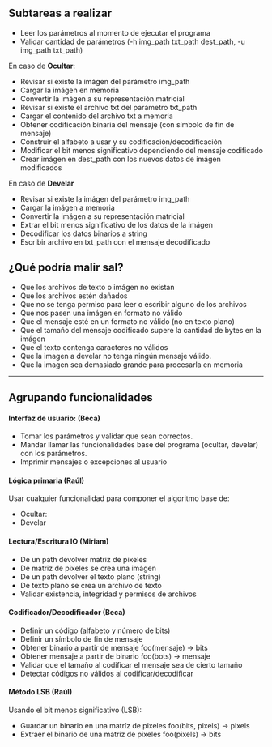 ## Subtareas a realizar
- Leer los parámetros al momento de ejecutar el programa
- Validar cantidad de parámetros (-h img_path
txt_path dest_path, -u img_path txt_path)

En caso de **Ocultar**:
- Revisar si existe la imágen del parámetro img_path
- Cargar la imágen en memoria
- Convertir la imágen a su representación matricial
- Revisar si existe el archivo txt del parámetro txt_path
- Cargar el contenido del archivo txt a memoria
- Obtener codificación binaria del mensaje (con
símbolo de fin de mensaje)
- Construir el alfabeto a usar y su
codificación/decodificación
- Modificar el bit menos significativo dependiendo
del mensaje codificado
- Crear imágen en dest_path con los nuevos
datos de imágen modificados 

En caso de **Develar**
- Revisar si existe la imágen del parámetro img_path
- Cargar la imágen a memoria
- Convertir la imágen a su representación matricial
- Extrar el bit menos significativo de los datos de la imágen
- Decodificar los datos binarios a string
- Escribir archivo en txt_path con el mensaje decodificado

## ¿Qué podría malir sal?
- Que los archivos de texto o imágen no existan
- Que los archivos estén dañados
- Que no se tenga permiso para leer o escribir
alguno de los archivos
- Que nos pasen una imágen en formato no válido
- Que el mensaje esté en un formato no válido (no en texto plano)
- Que el tamaño del mensaje codificado supere
la cantidad de bytes en la imágen
- Que el texto contenga caracteres no válidos
- Que la imagen a develar no tenga ningún mensaje
válido.
- Que la imagen sea demasiado grande para procesarla
en memoria


-----

## Agrupando funcionalidades

#### Interfaz de usuario: (Beca)
- Tomar los parámetros y validar que sean correctos.
- Mandar llamar las funcionalidades base del programa
(ocultar, develar) con los parámetros. 
- Imprimir mensajes o excepciones al usuario

#### Lógica primaria (Raúl)
Usar cualquier funcionalidad para componer el algoritmo
base de:
- Ocultar: 
- Develar

#### Lectura/Escritura IO (Miriam)
- De un path devolver matriz de pixeles
- De matriz de pixeles se crea una imágen
- De un path devolver el texto plano (string)
- De texto plano se crea un archivo de texto
- Validar existencia, integridad y permisos de archivos

#### Codificador/Decodificador (Beca)
- Definir un código (alfabeto y número de bits)
- Definir un símbolo de fin de mensaje
- Obtener binario a partir de mensaje				foo(mensaje) -> bits
- Obtener mensaje a partir de binario				foo(bots) -> mensaje
- Validar que el tamaño al codificar el mensaje sea
de cierto tamaño
- Detectar códigos no válidos al codificar/decodificar

#### Método LSB (Raúl)
Usando el bit menos significativo (LSB):
- Guardar un binario en una matríz de pixeles       foo(bits, pixels) -> pixels
- Extraer el binario de una matríz de pixeles		foo(pixels) -> bits
